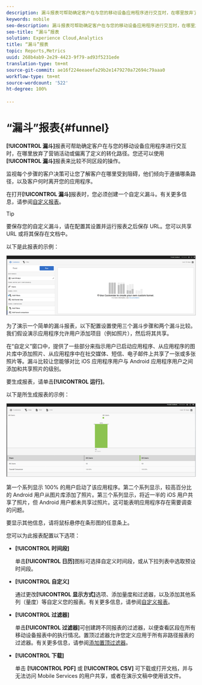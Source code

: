 ```yaml
---
description: 漏斗报表可帮助确定客户在与您的移动设备应用程序进行交互时，在哪里放弃了营销活动或偏离了定义的转化路径。您还可以使用漏斗报表来比较不同区段的操作。
keywords: mobile
seo-description: 漏斗报表可帮助确定客户在与您的移动设备应用程序进行交互时，在哪里放弃了营销活动或偏离了定义的转化路径。您还可以使用漏斗报表来比较不同区段的操作。
seo-title: “漏斗”报表
solution: Experience Cloud,Analytics
title: “漏斗”报表
topic: Reports,Metrics
uuid: 268b4ab9-2e29-4423-9f79-ad93f5231ede
translation-type: tm+mt
source-git-commit: ae16f224eeaeefa29b2e1479270a72694c79aaa0
workflow-type: tm+mt
source-wordcount: '522'
ht-degree: 100%

---
```



# “漏斗”报表{#funnel}

**[!UICONTROL 漏斗]**&#x200B;报表可帮助确定客户在与您的移动设备应用程序进行交互时，在哪里放弃了营销活动或偏离了定义的转化路径。您还可以使用&#x200B;**[!UICONTROL 漏斗]**&#x200B;报表来比较不同区段的操作。

监视每个步骤的客户决策可让您了解客户在哪里受到阻碍，他们倾向于遵循哪条路径，以及客户何时离开您的应用程序。

在打开&#x200B;**[!UICONTROL 漏斗]**&#x200B;报表时，您必须创建一个自定义漏斗。有关更多信息，请参阅[自定义报表](/help/using/usage/reports-customize/reports-customize.md)。

>[!TIP]
>
>要保存您的自定义漏斗，请在配置其设置并运行报表之后保存 URL。您可以共享 URL 或将其保存在文档中。

以下是此报表的示例：

![](assets/funnel_create.png)

为了演示一个简单的漏斗报表，以下配置设置使用三个漏斗步骤和两个漏斗比较。我们假设演示应用程序允许用户添加项目（例如照片），然后将其共享。

在“自定义”窗口中，提供了一些部分来指示用户已启动应用程序、从应用程序的图片库中添加照片、从应用程序中在社交媒体、短信、电子邮件上共享了一张或多张照片等。漏斗比较让您能够对比 iOS 应用程序用户与 Android 应用程序用户之间添加和共享照片的级别。

要生成报表，请单击&#x200B;**[!UICONTROL 运行]**。

以下是所生成报表的示例：

![](assets/funnel.png)

第一个系列显示 100% 的用户启动了该应用程序。第二个系列显示，较高百分比的 Android 用户从图片库添加了照片。第三个系列显示，将近一半的 iOS 用户共享了照片，但 Android 用户都未共享过照片。这可能表明应用程序存在需要调查的问题。

要显示其他信息，请将鼠标悬停在条形图的任意条上。

您可以为此报表配置以下选项：

* **[!UICONTROL 时间段]**

   单击&#x200B;**[!UICONTROL 日历]**&#x200B;图标可选择自定义时间段，或从下拉列表中选取预设时间段。
* **[!UICONTROL 自定义]**

   通过更改&#x200B;**[!UICONTROL 显示方式]**&#x200B;选项、添加量度和过滤器，以及添加其他系列（量度）等自定义您的报表。有关更多信息，请参阅[自定义报表](/help/using/usage/reports-customize/reports-customize.md)。
* **[!UICONTROL 过滤器]**

   单击&#x200B;**[!UICONTROL 过滤器]**&#x200B;可创建跨不同报表的过滤器，以便查看区段在所有移动设备报表中的执行情况。置顶过滤器允许您定义应用于所有非路径报表的过滤器。有关更多信息，请参阅[添加置顶过滤器](/help/using/usage/reports-customize/t-sticky-filter.md)。
* **[!UICONTROL 下载]**

   单击 **[!UICONTROL PDF]** 或 **[!UICONTROL CSV]** 可下载或打开文档，并与无法访问 Mobile Services 的用户共享，或者在演示文稿中使用该文件。